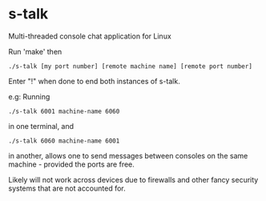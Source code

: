 # s-talk
Multi-threaded console chat application for Linux

Run 'make' then 

    ./s-talk [my port number] [remote machine name] [remote port number]
    
Enter "!" when done to end both instances of s-talk.
    
e.g: Running 

    ./s-talk 6001 machine-name 6060
in one terminal, and 

    ./s-talk 6060 machine-name 6001
    
in another, allows one to send messages between consoles on the same machine - provided the ports are free.

Likely will not work across devices due to firewalls and other fancy security systems that are not accounted for. 
